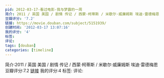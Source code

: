 ```yaml
---
pid: 2012-03-17-看过电影-我与梦露的一周
简介: 2011 / 英国 美国 / 剧情 传记 / 西蒙·柯蒂斯 / 米歇尔·威廉姆斯 埃迪·雷德梅恩
豆瓣评分: '7.2'
链接: https://movie.douban.com/subject/5151939/
创建时间: '2012-03-17 13:07:16'
我的评分: '4'
标签:
评论:
tags: [douban]
categories: [timeline]
---
```

简介:2011 / 英国 美国 / 剧情 传记 / 西蒙·柯蒂斯 / 米歇尔·威廉姆斯 埃迪·雷德梅恩
豆瓣评分:7.2
[链接](https://movie.douban.com/subject/5151939/)
我的评分:4
标签:
评论:
